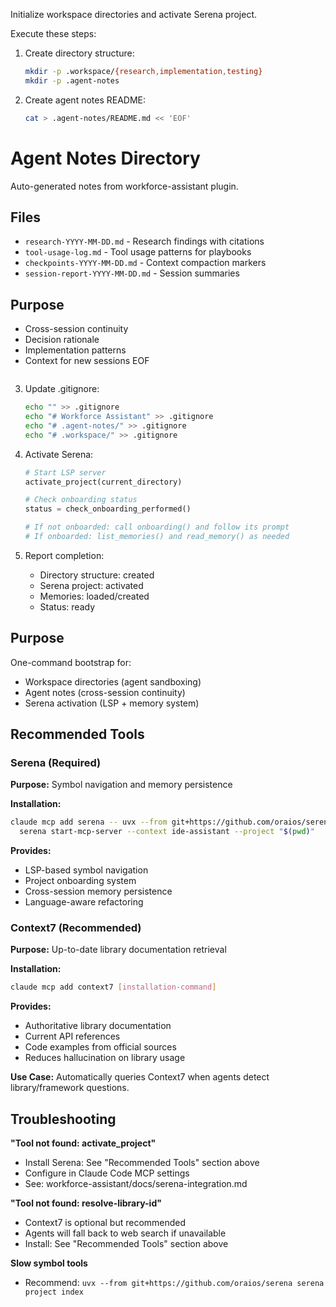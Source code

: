 Initialize workspace directories and activate Serena project.

Execute these steps:

1. Create directory structure:
   ```bash
   mkdir -p .workspace/{research,implementation,testing}
   mkdir -p .agent-notes
   ```

2. Create agent notes README:
   ```bash
   cat > .agent-notes/README.md << 'EOF'
# Agent Notes Directory

Auto-generated notes from workforce-assistant plugin.

## Files
- `research-YYYY-MM-DD.md` - Research findings with citations
- `tool-usage-log.md` - Tool usage patterns for playbooks
- `checkpoints-YYYY-MM-DD.md` - Context compaction markers
- `session-report-YYYY-MM-DD.md` - Session summaries

## Purpose
- Cross-session continuity
- Decision rationale
- Implementation patterns
- Context for new sessions
EOF
   ```

3. Update .gitignore:
   ```bash
   echo "" >> .gitignore
   echo "# Workforce Assistant" >> .gitignore
   echo "# .agent-notes/" >> .gitignore
   echo "# .workspace/" >> .gitignore
   ```

4. Activate Serena:
   ```python
   # Start LSP server
   activate_project(current_directory)

   # Check onboarding status
   status = check_onboarding_performed()

   # If not onboarded: call onboarding() and follow its prompt
   # If onboarded: list_memories() and read_memory() as needed
   ```

5. Report completion:
   - Directory structure: created
   - Serena project: activated
   - Memories: loaded/created
   - Status: ready

## Purpose

One-command bootstrap for:
- Workspace directories (agent sandboxing)
- Agent notes (cross-session continuity)
- Serena activation (LSP + memory system)

## Recommended Tools

### Serena (Required)
**Purpose:** Symbol navigation and memory persistence

**Installation:**
```bash
claude mcp add serena -- uvx --from git+https://github.com/oraios/serena \
  serena start-mcp-server --context ide-assistant --project "$(pwd)"
```

**Provides:**
- LSP-based symbol navigation
- Project onboarding system
- Cross-session memory persistence
- Language-aware refactoring

### Context7 (Recommended)
**Purpose:** Up-to-date library documentation retrieval

**Installation:**
```bash
claude mcp add context7 [installation-command]
```

**Provides:**
- Authoritative library documentation
- Current API references
- Code examples from official sources
- Reduces hallucination on library usage

**Use Case:** Automatically queries Context7 when agents detect library/framework questions.

## Troubleshooting

**"Tool not found: activate_project"**
- Install Serena: See "Recommended Tools" section above
- Configure in Claude Code MCP settings
- See: workforce-assistant/docs/serena-integration.md

**"Tool not found: resolve-library-id"**
- Context7 is optional but recommended
- Agents will fall back to web search if unavailable
- Install: See "Recommended Tools" section above

**Slow symbol tools**
- Recommend: `uvx --from git+https://github.com/oraios/serena serena project index`
